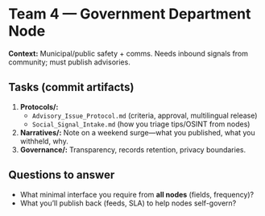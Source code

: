 # Team 4 — Government Department Node

**Context:** Municipal/public safety + comms. Needs inbound signals from community; must publish advisories.

## Tasks (commit artifacts)
1. **Protocols/:**
   - `Advisory_Issue_Protocol.md` (criteria, approval, multilingual release)
   - `Social_Signal_Intake.md` (how you triage tips/OSINT from nodes)
2. **Narratives/:** Note on a weekend surge—what you published, what you withheld, why.
3. **Governance/:** Transparency, records retention, privacy boundaries.

## Questions to answer
- What minimal interface you require from **all nodes** (fields, frequency)?
- What you’ll publish back (feeds, SLA) to help nodes self-govern?
